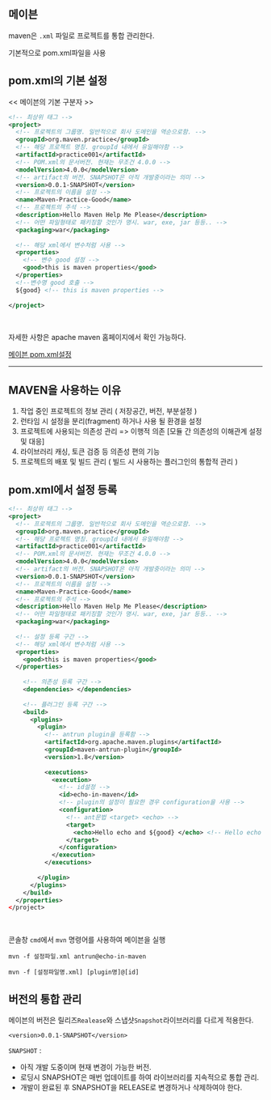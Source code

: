 ## 메이븐

maven은 `.xml` 파일로 프로젝트를 통합 관리한다.

기본적으로 pom.xml파일을 사용

## pom.xml의 기본 설정

<< 메이븐의 기본 구분자 >>

```xml
<!-- 최상위 태그 -->
<project>
  <!-- 프로젝트의 그룹명. 일반적으로 회사 도메인을 역순으로함. -->
  <groupId>org.maven.practice</groupId>
  <!-- 해당 프로젝트 명칭. groupId 내에서 유일해야함 -->
  <artifactId>practice001</artifactId>
  <!-- POM.xml의 문서버전. 현재는 무조건 4.0.0 -->
  <modelVersion>4.0.0</modelVersion>
  <!-- artifact의 버전. SNAPSHOT은 아직 개발중이라는 의미 -->
  <version>0.0.1-SNAPSHOT</version>
  <!-- 프로젝트의 이름을 설정 -->
  <name>Maven-Practice-Good</name>
  <!-- 프로젝트의 주석 -->
  <description>Hello Maven Help Me Please</description>
  <!-- 어떤 파일형태로 패키징할 것인가 명시. war, exe, jar 등등.. -->
  <packaging>war</packaging>
  
  <!-- 해당 xml에서 변수처럼 사용 -->
  <properties>
    <!-- 변수 good 설정 -->
    <good>this is maven properties</good>
  </properties>
  <!--변수명 good 호출 -->
  ${good} <!-- this is maven properties -->
  
</project>
```
<br>

자세한 사항은 apache maven 홈페이지에서 확인 가능하다.

[메이븐 pom.xml설정](https://maven.apache.org/ref/3.8.3/maven-model/maven.html)
- - - 

## MAVEN을 사용하는 이유
1. 작업 중인 프로젝트의 정보 관리 ( 저장공간, 버전, 부분설정 )
2. 런타임 시 설정을 분리(fragment) 하거나 사용 될 환경을 설정
3. 프로젝트에 사용되는 의존성 관리 => 이행적 의존 [모듈 간 의존성의 이해관계 설정 및 대응]
4. 라이브러리 캐싱, 토큰 검증 등 의존성 편의 기능
5. 프로젝트의 배포 및 빌드 관리 ( 빌드 시 사용하는 플러그인의 통합적 관리 )


## pom.xml에서 설정 등록

```xml
<!-- 최상위 태그 -->
<project>
  <!-- 프로젝트의 그룹명. 일반적으로 회사 도메인을 역순으로함. -->
  <groupId>org.maven.practice</groupId>
  <!-- 해당 프로젝트 명칭. groupId 내에서 유일해야함 -->
  <artifactId>practice001</artifactId>
  <!-- POM.xml의 문서버전. 현재는 무조건 4.0.0 -->
  <modelVersion>4.0.0</modelVersion>
  <!-- artifact의 버전. SNAPSHOT은 아직 개발중이라는 의미 -->
  <version>0.0.1-SNAPSHOT</version>
  <!-- 프로젝트의 이름을 설정 -->
  <name>Maven-Practice-Good</name>
  <!-- 프로젝트의 주석 -->
  <description>Hello Maven Help Me Please</description>
  <!-- 어떤 파일형태로 패키징할 것인가 명시. war, exe, jar 등등.. -->
  <packaging>war</packaging>
  
  <!-- 설정 등록 구간 -->
  <!-- 해당 xml에서 변수처럼 사용 -->
  <properties> 
    <good>this is maven properties</good>
  </properties>
  
    <!-- 의존성 등록 구간 -->
    <dependencies> </dependencies>
  
    <!-- 플러그인 등록 구간 -->
    <build>
      <plugins>
        <plugin>
          <!-- antrun plugin을 등록함 -->
          <artifactId>org.apache.maven.plugins</artifactId>
          <groupId>maven-antrun-plugin</groupId>
          <version>1.8</version>
          
          <executions>
            <execution>
              <!-- id설정 -->
              <id>echo-in-maven</id>
              <!-- plugin의 설정이 필요한 경우 configuration을 사용 -->
              <configuration>
                <!-- ant문법 <target> <echo> -->
                <target>
                  <echo>Hello echo and ${good} </echo> <!-- Hello echo and this is maven properties -->
                </target>
              </configuration>
            </execution>
          </executions>
          
        </plugin>
      </plugins>
    </build>
  </properties>
</project>
```
<br>

콘솔창 `cmd`에서 `mvn` 명령어를 사용하여 메이븐을 실행

```
mvn -f 설정파일.xml antrun@echo-in-maven

mvn -f [설정파일명.xml] [plugin명]@[id]
```

## 버전의 통합 관리

메이븐의 버전은 릴리즈`Realease`와 스냅샷`Snapshot`라이브러리를 다르게 적용한다.

```
<version>0.0.1-SNAPSHOT</version>
```
`SNAPSHOT` :
- 아직 개발 도중이며 현재 변경이 가능한 버전.
- 로딩시 SNAPSHOT은 매번 업데이트를 하여 라이브러리를 지속적으로 통합 관리.
- 개발이 완료된 후 SNAPSHOT을 RELEASE로 변경하거나 삭제하여야 한다.
